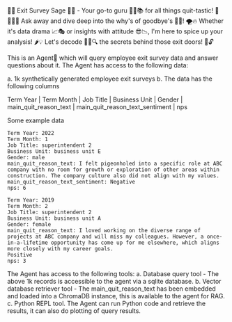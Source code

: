 🤖💼 Exit Survey Sage 🤖💼 - Your go-to guru 🧙‍♂️📚 for all things quit-tastic! 🚪🏃‍♀️💨 Ask away and dive deep into the why's of goodbye's 🤔👋! 🌪️🔥 Whether it's data drama 📈🎭 or insights with attitude 😎📉, I'm here to spice up your analysis! 🌶️💡 Let's decode 🕵️‍♂️🔍 the secrets behind those exit doors! 🚪🔓


This is an Agent🤖 which will query employee exit survey data and answer questions about it. The Agent has access to the following data:

a. 1k synthetically generated employee exit surveys
b. The data has the following columns

Term Year | Term Month | Job Title | Business Unit | Gender | main_quit_reason_text | main_quit_reason_text_sentiment | nps

Some example data
```
Term Year: 2022
Term Month: 1	
Job Title: superintendent 2
Business Unit: business unit E
Gender: male
main_quit_reason_text: I felt pigeonholed into a specific role at ABC company with no room for growth or exploration of other areas within construction. The company culture also did not align with my values.	
main_quit_reason_text_sentiment: Negative
nps: 6

Term Year: 2019
Term Month: 2
Job Title: superintendent 2
Business Unit: business unit A
Gender: female
main_quit_reason_text: I loved working on the diverse range of projects at ABC company and will miss my colleagues. However, a once-in-a-lifetime opportunity has come up for me elsewhere, which aligns more closely with my career goals.
Positive
nps: 3

```

The Agent has access to the following tools:
a. Database query tool - The above 1k records is accessible to the agent via a sqlite database.
b. Vector database retriever tool - The main_quit_reason_text has been embedded and loaded into a ChromaDB instance, this is available to the agent for RAG.
c. Python REPL tool. The Agent can run Python code and retrieve the results, it can also do plotting of query results.

